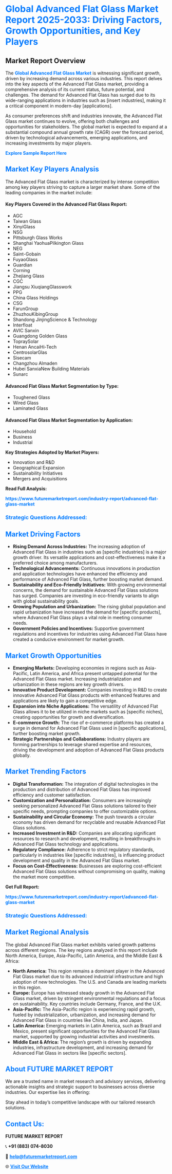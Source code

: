 <h1 style="color: #007BFF;">Global Advanced Flat Glass Market Report 2025-2033: Driving Factors, Growth Opportunities, and Key Players</h1>

<section id="overview">
<h2>Market Report Overview</h2>
<p>The <a href="https://www.futuremarketreport.com/industry-report/advanced-flat-glass-market" style="color: #007BFF; text-decoration: none;"><strong>Global Advanced Flat Glass Market</strong></a> is witnessing significant growth, driven by increasing demand across various industries. This report delves into the key aspects of the Advanced Flat Glass market, providing a comprehensive analysis of its current status, future potential, and challenges. The demand for Advanced Flat Glass has surged due to its wide-ranging applications in industries such as [insert industries], making it a critical component in modern-day [applications].</p>
<p>As consumer preferences shift and industries innovate, the Advanced Flat Glass market continues to evolve, offering both challenges and opportunities for stakeholders. The global market is expected to expand at a substantial compound annual growth rate (CAGR) over the forecast period, driven by technological advancements, emerging applications, and increasing investments by major players.</p>
</section>

<section id="overview">
<p><a href="https://www.futuremarketreport.com/request-sample/reportId=115027" style="color: #007BFF; text-decoration: none;"><strong>Explore Sample Report Here</strong></a></p>
</section>

<section id="key-players">
<h2 style="color: #007BFF;">Market Key Players Analysis</h2>
<p>The Advanced Flat Glass market is characterized by intense competition among key players striving to capture a larger market share. Some of the leading companies in the market include:</p>
<h4>Key Players Covered in the Advanced Flat Glass Report:</h4>
<ul><li>AGC</li><li>Taiwan Glass</li><li>XinyiGlass</li><li>NSG</li><li>Pittsburgh Glass Works</li><li>Shanghai YaohuaPilkington Glass</li><li>NEG</li><li>Saint-Gobain</li><li>FuyaoGlass</li><li>Guardian</li><li>Corning</li><li>Zhejiang Glass</li><li>CGC</li><li>Jiangsu XiuqiangGlasswork</li><li>PPG</li><li>China Glass Holdings</li><li>CSG</li><li>FarunGroup</li><li>ZhuzhouKibingGroup</li><li>Shandong JinjingScience &amp; Technology</li><li>Interfloat</li><li>AVIC Sanxin</li><li>Guangdong Golden Glass</li><li>TopraySolar</li><li>Henan AncaiHi-Tech</li><li>CentrosolarGlas</li><li>Sisecam</li><li>Changzhou Almaden</li><li>Hubei SanxiaNew Building Materials</li><li>Sunarc</li></ul>
<h4>Advanced Flat Glass Market Segmentation by Type:</h4>
<ul><li>Toughened Glass</li><li>Wired Glass</li><li>Laminated Glass</li></ul>

<h4>Advanced Flat Glass Market Segmentation by Application:</h4>
<ul><li>Household</li><li>Business</li><li>Industrial</li></ul>
<p><strong>Key Strategies Adopted by Market Players:</strong></p>
<ul>
<li>Innovation and R&D</li>
<li>Geographical Expansion</li>
<li>Sustainability Initiatives</li>
<li>Mergers and Acquisitions</li>
</ul>
</section>

<section>
<p><strong>Read Full Analysis: </strong></p><a href="https://www.futuremarketreport.com/industry-report/advanced-flat-glass-market" style="color: #007BFF; text-decoration: none;"><strong>https://www.futuremarketreport.com/industry-report/advanced-flat-glass-market</strong></a>
<h3 style="color: #007BFF;">Strategic Questions Addressed:</h3>
</section>

<section id="driving-factors">
<h2 style="color: #007BFF;">Market Driving Factors</h2>
<ul>
<li><strong>Rising Demand Across Industries:</strong> The increasing adoption of Advanced Flat Glass in industries such as [specific industries] is a major growth driver. Its versatile applications and cost-effectiveness make it a preferred choice among manufacturers.</li>
<li><strong>Technological Advancements:</strong> Continuous innovations in production and application technologies have enhanced the efficiency and performance of Advanced Flat Glass, further boosting market demand.</li>
<li><strong>Sustainability and Eco-Friendly Initiatives:</strong> With growing environmental concerns, the demand for sustainable Advanced Flat Glass solutions has surged. Companies are investing in eco-friendly variants to align with global sustainability goals.</li>
<li><strong>Growing Population and Urbanization:</strong> The rising global population and rapid urbanization have increased the demand for [specific products], where Advanced Flat Glass plays a vital role in meeting consumer needs.</li>
<li><strong>Government Policies and Incentives:</strong> Supportive government regulations and incentives for industries using Advanced Flat Glass have created a conducive environment for market growth.</li>
</ul>
</section>

<section id="growth-opportunities">
<h2 style="color: #007BFF;">Market Growth Opportunities</h2>
<ul>
<li><strong>Emerging Markets:</strong> Developing economies in regions such as Asia-Pacific, Latin America, and Africa present untapped potential for the Advanced Flat Glass market. Increasing industrialization and urbanization in these regions are key growth drivers.</li>
<li><strong>Innovative Product Development:</strong> Companies investing in R&D to create innovative Advanced Flat Glass products with enhanced features and applications are likely to gain a competitive edge.</li>
<li><strong>Expansion into Niche Applications:</strong> The versatility of Advanced Flat Glass allows it to be utilized in niche markets such as [specific niches], creating opportunities for growth and diversification.</li>
<li><strong>E-commerce Growth:</strong> The rise of e-commerce platforms has created a surge in demand for Advanced Flat Glass used in [specific applications], further boosting market growth.</li>
<li><strong>Strategic Partnerships and Collaborations:</strong> Industry players are forming partnerships to leverage shared expertise and resources, driving the development and adoption of Advanced Flat Glass products globally.</li>
</ul>
</section>

<section id="trending-factors">
<h2 style="color: #007BFF;">Market Trending Factors</h2>
<ul>
<li><strong>Digital Transformation:</strong> The integration of digital technologies in the production and distribution of Advanced Flat Glass has improved efficiency and customer satisfaction.</li>
<li><strong>Customization and Personalization:</strong> Consumers are increasingly seeking personalized Advanced Flat Glass solutions tailored to their specific needs, prompting companies to offer customizable options.</li>
<li><strong>Sustainability and Circular Economy:</strong> The push towards a circular economy has driven demand for recyclable and reusable Advanced Flat Glass solutions.</li>
<li><strong>Increased Investment in R&D:</strong> Companies are allocating significant resources to research and development, resulting in breakthroughs in Advanced Flat Glass technology and applications.</li>
<li><strong>Regulatory Compliance:</strong> Adherence to strict regulatory standards, particularly in industries like [specific industries], is influencing product development and quality in the Advanced Flat Glass market.</li>
<li><strong>Focus on Cost-Effectiveness:</strong> Businesses are exploring cost-efficient Advanced Flat Glass solutions without compromising on quality, making the market more competitive.</li>
</ul>
</section>

<section>
<p><strong>Get Full Report: </strong></p><a href="https://www.futuremarketreport.com/industry-report/advanced-flat-glass-market" style="color: #007BFF; text-decoration: none;"><strong>https://www.futuremarketreport.com/industry-report/advanced-flat-glass-market</strong></a>
<h3 style="color: #007BFF;">Strategic Questions Addressed:</h3>
</section>


<section id="regional-analysis">
<h2 style="color: #007BFF;">Market Regional Analysis</h2>
<p>The global Advanced Flat Glass market exhibits varied growth patterns across different regions. The key regions analyzed in this report include North America, Europe, Asia-Pacific, Latin America, and the Middle East & Africa:</p>
<ul>
<li><strong>North America:</strong> This region remains a dominant player in the Advanced Flat Glass market due to its advanced industrial infrastructure and high adoption of new technologies. The U.S. and Canada are leading markets in this region.</li>
<li><strong>Europe:</strong> Europe has witnessed steady growth in the Advanced Flat Glass market, driven by stringent environmental regulations and a focus on sustainability. Key countries include Germany, France, and the U.K.</li>
<li><strong>Asia-Pacific:</strong> The Asia-Pacific region is experiencing rapid growth, fueled by industrialization, urbanization, and increasing demand for Advanced Flat Glass in countries like China, India, and Japan.</li>
<li><strong>Latin America:</strong> Emerging markets in Latin America, such as Brazil and Mexico, present significant opportunities for the Advanced Flat Glass market, supported by growing industrial activities and investments.</li>
<li><strong>Middle East & Africa:</strong> The region’s growth is driven by expanding industries, infrastructure development, and increasing demand for Advanced Flat Glass in sectors like [specific sectors].</li>
</ul>
</section>

<footer>
<h2 style="color: #007BFF;">About FUTURE MARKET REPORT</h2>
<p>We are a trusted name in market research and advisory services, delivering actionable insights and strategic support to businesses across diverse industries. Our expertise lies in offering:</p>

<p>Stay ahead in today’s competitive landscape with our tailored research solutions.</p>

<h2 style="color: #007BFF;">Contact Us:</h2>
<p><strong>FUTURE MARKET REPORT</strong></p>
<p>📞 <strong>+91 (883) 074-8030</strong></p>
<p>📧 <strong><a href="mailto:help@futuremarketreport.com" style="color: #007BFF;">help@futuremarketreport.com</a></strong></p>
<p>🌐 <strong><a href="https://www.futuremarketreport.com/" style="color: #007BFF;">Visit Our Website</a></strong></p>
</footer>